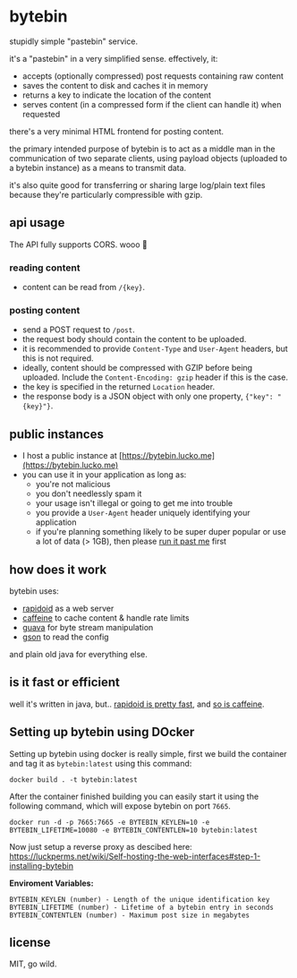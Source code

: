 # bytebin
stupidly simple "pastebin" service.

it's a "pastebin" in a very simplified sense. effectively, it:

* accepts (optionally compressed) post requests containing raw content
* saves the content to disk and caches it in memory
* returns a key to indicate the location of the content
* serves content (in a compressed form if the client can handle it) when requested

there's a very minimal HTML frontend for posting content.

the primary intended purpose of bytebin is to act as a middle man in the communication of two separate clients, using payload objects (uploaded to a bytebin instance) as a means to transmit data.

it's also quite good for transferring or sharing large log/plain text files because they're particularly compressible with gzip.

## api usage

The API fully supports CORS. wooo :tada:

### reading content
* content can be read from `/{key}`.

### posting content
* send a POST request to `/post`.
* the request body should contain the content to be uploaded.
* it is recommended to provide `Content-Type` and `User-Agent` headers, but this is not required.
* ideally, content should be compressed with GZIP before being uploaded. Include the `Content-Encoding: gzip` header if this is the case.
* the key is specified in the returned `Location` header.
* the response body is a JSON object with only one property, `{"key": "{key}"}`.

## public instances

* I host a public instance at [https://bytebin.lucko.me](https://bytebin.lucko.me)
* you can use it in your application as long as:
  * you're not malicious
  * you don't needlessly spam it
  * your usage isn't illegal or going to get me into trouble
  * you provide a `User-Agent` header uniquely identifying your application
  * if you're planning something likely to be super duper popular or use a lot of data (> 1GB), then please [run it past me](https://lucko.me/) first

## how does it work

bytebin uses:

* [rapidoid](https://www.rapidoid.org/) as a web server
* [caffeine](https://github.com/ben-manes/caffeine) to cache content & handle rate limits
* [guava](https://github.com/google/guava) for byte stream manipulation
* [gson](https://github.com/google/gson) to read the config

and plain old java for everything else.

## is it fast or efficient

well it's written in java, but.. [rapidoid is pretty fast](https://www.techempower.com/benchmarks/#section=data-r15&hw=ph&test=plaintext&a=2), and [so is caffeine](https://github.com/ben-manes/caffeine/wiki/Benchmarks).

## Setting up bytebin using DOcker

Setting up bytebin using docker is really simple, first we build the container and tag it as ``bytebin:latest`` using this command:
```
docker build . -t bytebin:latest
```
After the container finished building you can easily start it using the following command, which will expose bytebin on port ``7665``.
```
docker run -d -p 7665:7665 -e BYTEBIN_KEYLEN=10 -e BYTEBIN_LIFETIME=10080 -e BYTEBIN_CONTENTLEN=10 bytebin:latest
```
Now just setup a reverse proxy as descibed here: https://luckperms.net/wiki/Self-hosting-the-web-interfaces#step-1-installing-bytebin

**__Enviroment Variables:__**
```
BYTEBIN_KEYLEN (number) - Length of the unique identification key
BYTEBIN_LIFETIME (number) - Lifetime of a bytebin entry in seconds
BYTEBIN_CONTENTLEN (number) - Maximum post size in megabytes
```
## license
MIT, go wild.
